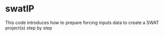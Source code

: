 # swatIP
 This code introduces how to prepare forcing inputs data to create a SWAT project(s) step by step
